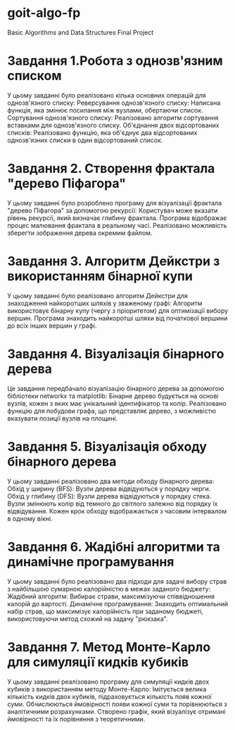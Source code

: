 # goit-algo-fp
Basic Algorithms and Data Structures Final Project

# Завдання 1.Робота з однозв'язним списком
У цьому завданні було реалізовано кілька основних операцій для однозв'язного списку:
Реверсування однозв'язного списку: Написана функція, яка змінює посилання між вузлами, обертаючи список.
Сортування однозв'язного списку: Реалізовано алгоритм сортування вставками для однозв'язного списку.
Об'єднання двох відсортованих списків: Реалізовано функцію, яка об'єднує два відсортованих однозв'язних списки в один відсортований список.

# Завдання 2. Створення фрактала "дерево Піфагора"
У цьому завданні було розроблено програму для візуалізації фрактала "дерево Піфагора" за допомогою рекурсії:
Користувач може вказати рівень рекурсії, який визначає глибину фрактала.
Програма відображає процес малювання фрактала в реальному часі.
Реалізовано можливість зберегти зображення дерева окремим файлом.

# Завдання 3. Алгоритм Дейкстри з використанням бінарної купи
У цьому завданні було реалізовано алгоритм Дейкстри для знаходження найкоротших шляхів у зваженому графі:
Алгоритм використовує бінарну купу (чергу з пріоритетом) для оптимізації вибору вершин.
Програма знаходить найкоротші шляхи від початкової вершини до всіх інших вершин у графі.

# Завдання 4. Візуалізація бінарного дерева
Це завдання передбачало візуалізацію бінарного дерева за допомогою бібліотеки networkx та matplotlib:
Бінарне дерево будується на основі вузлів, кожен з яких має унікальний ідентифікатор та колір.
Реалізовано функцію для побудови графа, що представляє дерево, з можливістю вказувати позиції вузлів на площині.

# Завдання 5. Візуалізація обходу бінарного дерева
У цьому завданні реалізовано два методи обходу бінарного дерева:
Обхід у ширину (BFS): Вузли дерева відвідуються у порядку черги.
Обхід у глибину (DFS): Вузли дерева відвідуються у порядку стека.
Вузли змінюють колір від темного до світлого залежно від порядку їх відвідування. Кожен крок обходу відображається з часовим інтервалом в одному вікні.

# Завдання 6. Жадібні алгоритми та динамічне програмування
У цьому завданні було реалізовано два підходи для задачі вибору страв з найбільшою сумарною калорійністю в межах заданого бюджету:
Жадібний алгоритм: Вибирає страви, максимізуючи співвідношення калорій до вартості.
Динамічне програмування: Знаходить оптимальний набір страв, що максимізує калорійність при заданому бюджеті, використовуючи метод схожий на задачу "рюкзака".

# Завдання 7. Метод Монте-Карло для симуляції кидків кубиків
У цьому завданні реалізовано програму для симуляції кидків двох кубиків з використанням методу Монте-Карло:
Імітується велика кількість кидків двох кубиків, підраховується кількість появ кожної суми.
Обчислюються ймовірності появи кожної суми та порівнюються з аналітичними розрахунками.
Створено графік, який візуалізує отримані ймовірності та їх порівняння з теоретичними.

